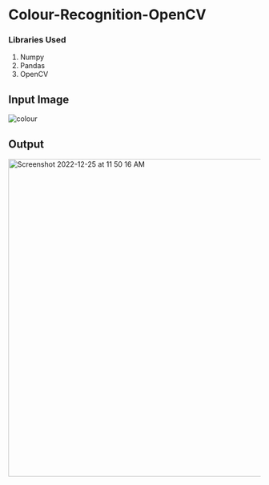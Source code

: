 # Colour-Recognition-OpenCV

### Libraries Used
1. Numpy  
2. Pandas
3. OpenCV

## Input Image

![colour](https://user-images.githubusercontent.com/87461631/209458794-cf7eb277-366c-4a36-98b5-bfdeeb973b85.jpeg)

## Output
<img width="634" alt="Screenshot 2022-12-25 at 11 50 16 AM" src="https://user-images.githubusercontent.com/87461631/209458810-a9035511-c8a1-4b68-8539-e18d7d804206.png">
